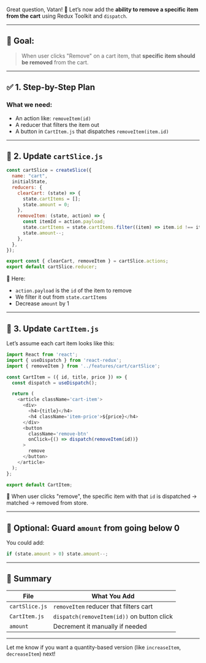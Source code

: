 Great question, Vatan! 🛒
Let’s now add the **ability to remove a specific item from the cart** using Redux Toolkit and `dispatch`.

---

## 🎯 Goal:

> When user clicks "Remove" on a cart item, that **specific item should be removed** from the cart.

---

## ✅ 1. Step-by-Step Plan

### What we need:

* An action like: `removeItem(id)`
* A reducer that filters the item out
* A button in `CartItem.js` that dispatches `removeItem(item.id)`

---

## 🧱 2. Update `cartSlice.js`

```js
const cartSlice = createSlice({
  name: "cart",
  initialState,
  reducers: {
    clearCart: (state) => {
      state.cartItems = [];
      state.amount = 0;
    },
    removeItem: (state, action) => {
      const itemId = action.payload;
      state.cartItems = state.cartItems.filter((item) => item.id !== itemId);
      state.amount--;
    },
  },
});

export const { clearCart, removeItem } = cartSlice.actions;
export default cartSlice.reducer;
```

📌 Here:

* `action.payload` is the `id` of the item to remove
* We filter it out from `state.cartItems`
* Decrease `amount` by 1

---

## 🧱 3. Update `CartItem.js`

Let’s assume each cart item looks like this:

```js
import React from 'react';
import { useDispatch } from 'react-redux';
import { removeItem } from '../features/cart/cartSlice';

const CartItem = ({ id, title, price }) => {
  const dispatch = useDispatch();

  return (
    <article className='cart-item'>
      <div>
        <h4>{title}</h4>
        <h4 className='item-price'>${price}</h4>
      </div>
      <button
        className='remove-btn'
        onClick={() => dispatch(removeItem(id))}
      >
        remove
      </button>
    </article>
  );
};

export default CartItem;
```

🎯 When user clicks "remove", the specific item with that `id` is dispatched → matched → removed from store.

---

## 🧪 Optional: Guard `amount` from going below 0

You could add:

```js
if (state.amount > 0) state.amount--;
```

---

## 🧠 Summary

| File           | What You Add                               |
| -------------- | ------------------------------------------ |
| `cartSlice.js` | `removeItem` reducer that filters cart     |
| `CartItem.js`  | `dispatch(removeItem(id))` on button click |
| `amount`       | Decrement it manually if needed            |

---

Let me know if you want a quantity-based version (like `increaseItem`, `decreaseItem`) next!
